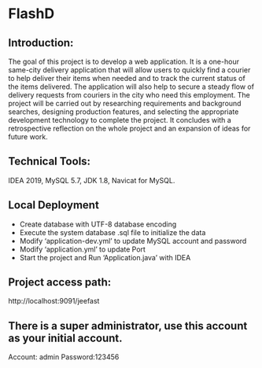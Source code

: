 # FlashD

## Introduction: 
The goal of this project is to develop a web application. It is a one-hour same-city delivery application that will allow users to quickly find a courier to help deliver their items when needed and to track the current status of the items delivered. The application will also help to secure a steady flow of delivery requests from couriers in the city who need this employment. The project will be carried out by researching requirements and background searches, designing production features, and selecting the appropriate development technology to complete the project. It concludes with a retrospective reflection on the whole project and an expansion of ideas for future work.

## Technical Tools: 
IDEA 2019, MySQL 5.7, JDK 1.8, Navicat for MySQL.

## Local Deployment
- Create database with UTF-8 database encoding
- Execute the system database .sql file to initialize the data
- Modify ‘application-dev.yml’ to update MySQL account and password
- Modify ‘application.yml’ to update Port
- Start the project and Run ‘Application.java’ with IDEA

## Project access path:
http://localhost:9091/jeefast

## There is a super administrator, use this account as your initial account.
Account: admin
Password:123456
